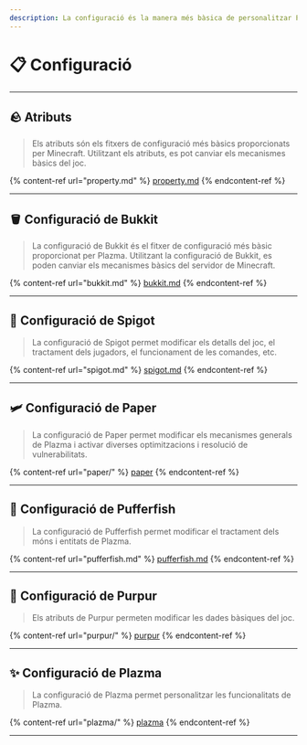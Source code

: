 ```yaml
---
description: La configuració és la manera més bàsica de personalitzar Plazma.
---
```


# 📋 Configuració

***

## 🪨 Atributs <a href="#id-1" id="id-1"></a>

> Els atributs són els fitxers de configuració més bàsics proporcionats per Minecraft.
> Utilitzant els atributs, es pot canviar els mecanismes bàsics del joc.

{% content-ref url="property.md" %}
[property.md](property.md)
{% endcontent-ref %}

***

## 🪣 Configuració de Bukkit <a href="#id-2" id="id-2"></a>

> La configuració de Bukkit és el fitxer de configuració més bàsic proporcionat per Plazma.
> Utilitzant la configuració de Bukkit, es poden canviar els mecanismes bàsics del servidor de Minecraft.

{% content-ref url="bukkit.md" %}
[bukkit.md](bukkit.md)
{% endcontent-ref %}

***

## 🚰 Configuració de Spigot <a href="#id-3" id="id-3"></a>

> La configuració de Spigot permet modificar els detalls del joc, el tractament dels jugadors, el funcionament de les comandes, etc.

{% content-ref url="spigot.md" %}
[spigot.md](spigot.md)
{% endcontent-ref %}

***

## 🛩️ Configuració de Paper <a href="#id-4" id="id-4"></a>

> La configuració de Paper permet modificar els mecanismes generals de Plazma i activar diverses optimitzacions i resolució de vulnerabilitats.

{% content-ref url="paper/" %}
[paper](paper/)
{% endcontent-ref %}

***

## 🐡 Configuració de Pufferfish <a href="#id-6" id="id-6"></a>

> La configuració de Pufferfish permet modificar el tractament dels móns i entitats de Plazma.

{% content-ref url="pufferfish.md" %}
[pufferfish.md](pufferfish.md)
{% endcontent-ref %}

***

## 🦑 Configuració de Purpur <a href="#id-7" id="id-7"></a>

> Els atributs de Purpur permeten modificar les dades bàsiques del joc.

{% content-ref url="purpur/" %}
[purpur](purpur/)
{% endcontent-ref %}

***

## ✨ Configuració de Plazma <a href="#id-8" id="id-8"></a>

> La configuració de Plazma permet personalitzar les funcionalitats de Plazma.

{% content-ref url="plazma/" %}
[plazma](plazma/)
{% endcontent-ref %}

***
